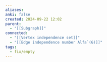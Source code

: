```yaml
---
aliases: 
anki: false
created: 2024-09-22 12:02
parent:
  - "[[Subgraph]]"
connected:
  - "[[Vertex independence set]]"
  - "[[Edge independence number Alfa`(G)]]"
tags:
  - fix/empty
---
```

